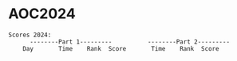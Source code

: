 # AOC2024

    Scores 2024:
          --------Part 1---------          --------Part 2---------
        Day       Time    Rank  Score       Time    Rank  Score

